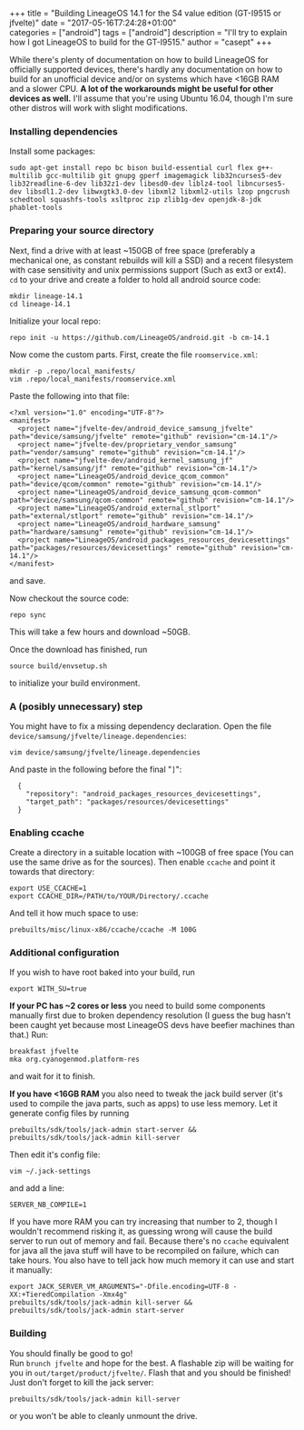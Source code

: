 +++
title = "Building LineageOS 14.1 for the S4 value edition (GT-I9515 or jfvelte)"
date = "2017-05-16T7:24:28+01:00"                                                                                             
categories = ["android"]
tags = ["android"]
description = "I'll try to explain how I got LineageOS to build for the GT-I9515."
author = "casept"
+++

While there's plenty of documentation on how to build LineageOS for officially supported devices, there's hardly any documentation on how to build for an unofficial device and/or on systems which have <16GB RAM and a slower CPU. **A lot of the workarounds might be useful for other devices as well.**
I'll assume that you're using Ubuntu 16.04, though I'm sure other distros will work with slight modifications.      

### Installing dependencies     
Install some packages:     
```
sudo apt-get install repo bc bison build-essential curl flex g++-multilib gcc-multilib git gnupg gperf imagemagick lib32ncurses5-dev lib32readline-6-dev lib32z1-dev libesd0-dev liblz4-tool libncurses5-dev libsdl1.2-dev libwxgtk3.0-dev libxml2 libxml2-utils lzop pngcrush schedtool squashfs-tools xsltproc zip zlib1g-dev openjdk-8-jdk phablet-tools
```

### Preparing your source directory
Next, find a drive with at least ~150GB of free space (preferably a mechanical one, as constant rebuilds will kill a SSD) and a recent filesystem with case sensitivity and unix permissions support (Such as ext3 or ext4).
`cd` to your drive and create a folder to hold all android source code:
```
mkdir lineage-14.1
cd lineage-14.1
```
Initialize your local repo:
```
repo init -u https://github.com/LineageOS/android.git -b cm-14.1
```

Now come the custom parts. First, create the file `roomservice.xml`:
```
mkdir -p .repo/local_manifests/
vim .repo/local_manifests/roomservice.xml
```

Paste the following into that file:
```
<?xml version="1.0" encoding="UTF-8"?>                                                                                                      
<manifest>                                                                                                                                  
  <project name="jfvelte-dev/android_device_samsung_jfvelte" path="device/samsung/jfvelte" remote="github" revision="cm-14.1"/>             
  <project name="jfvelte-dev/proprietary_vendor_samsung" path="vendor/samsung" remote="github" revision="cm-14.1"/>                         
  <project name="jfvelte-dev/android_kernel_samsung_jf" path="kernel/samsung/jf" remote="github" revision="cm-14.1"/>                       
  <project name="LineageOS/android_device_qcom_common" path="device/qcom/common" remote="github" revision="cm-14.1"/>                       
  <project name="LineageOS/android_device_samsung_qcom-common" path="device/samsung/qcom-common" remote="github" revision="cm-14.1"/>       
  <project name="LineageOS/android_external_stlport" path="external/stlport" remote="github" revision="cm-14.1"/>                           
  <project name="LineageOS/android_hardware_samsung" path="hardware/samsung" remote="github" revision="cm-14.1"/>                           
  <project name="LineageOS/android_packages_resources_devicesettings" path="packages/resources/devicesettings" remote="github" revision="cm-14.1"/>                                                                                                                                     
</manifest>
```
and save.      

Now checkout the source code:
```
repo sync
```
This will take a few hours and download ~50GB.     

Once the download has finished, run
```
source build/envsetup.sh
```
to initialize your build environment.

### A (posibly unnecessary) step
You might have to fix a missing dependency declaration. Open the file `device/samsung/jfvelte/lineage.dependencies`:
```
vim device/samsung/jfvelte/lineage.dependencies
```
And paste in the following before the final "`]`":
```
  {                                                                                                                                         
    "repository": "android_packages_resources_devicesettings",                                                                              
    "target_path": "packages/resources/devicesettings"                                                                                      
  }
```

### Enabling ccache
Create a directory in a suitable location with ~100GB of free space (You can use the same drive as for the sources). Then enable `ccache` and point it towards that directory:
```
export USE_CCACHE=1
export CCACHE_DIR=/PATH/to/YOUR/Directory/.ccache
```

And tell it how much space to use:
```
prebuilts/misc/linux-x86/ccache/ccache -M 100G
```


### Additional configuration
If you wish to have root baked into your build, run
```
export WITH_SU=true
```

**If your PC has ~2 cores or less** you need to build some components manually first due to broken dependency resolution (I guess the bug hasn't been caught yet because most LineageOS devs have beefier machines than that.) Run:
```
breakfast jfvelte
mka org.cyanogenmod.platform-res
```
and wait for it to finish.

**If you have <16GB RAM** you also need to tweak the jack build server (it's used to compile the java parts, such as apps) to use less memory. Let it generate config files by running
```
prebuilts/sdk/tools/jack-admin start-server && prebuilts/sdk/tools/jack-admin kill-server
```

Then edit it's config file:
```
vim ~/.jack-settings
```
and add a line:
```
SERVER_NB_COMPILE=1
```
If you have more RAM you can try increasing that number to 2, though I wouldn't recommend risking it, as guessing wrong will cause the build server to run out of memory and fail. Because there's no `ccache` equivalent for java all the java stuff will have to be recompiled on failure, which can take hours. You also have to tell jack how much memory it can use and start it manually:
```
export JACK_SERVER_VM_ARGUMENTS="-Dfile.encoding=UTF-8 -XX:+TieredCompilation -Xmx4g"
prebuilts/sdk/tools/jack-admin kill-server && prebuilts/sdk/tools/jack-admin start-server
```

### Building
You should finally be good to go!      
Run `brunch jfvelte` and hope for the best. A flashable zip will be waiting for you in `out/target/product/jfvelte/`. Flash that and you should be finished!     
Just don't forget to kill the jack server:
```
prebuilts/sdk/tools/jack-admin kill-server
```
or you won't be able to cleanly unmount the drive.
